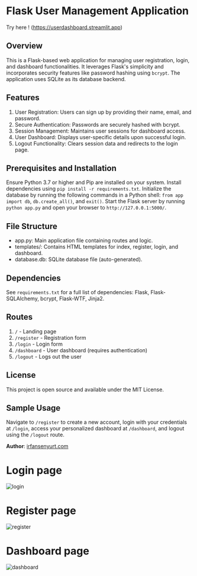 # Flask User Management Application

Try here ! (https://userdashboard.streamlit.app)

## Overview
This is a Flask-based web application for managing user registration, login, and dashboard functionalities. It leverages Flask's simplicity and incorporates security features like password hashing using `bcrypt`. The application uses SQLite as its database backend.

## Features
1. User Registration: Users can sign up by providing their name, email, and password.
2. Secure Authentication: Passwords are securely hashed with bcrypt.
3. Session Management: Maintains user sessions for dashboard access.
4. User Dashboard: Displays user-specific details upon successful login.
5. Logout Functionality: Clears session data and redirects to the login page.

## Prerequisites and Installation
Ensure Python 3.7 or higher and Pip are installed on your system. Install dependencies using `pip install -r requirements.txt`. Initialize the database by running the following commands in a Python shell: `from app import db`, `db.create_all()`, and `exit()`. Start the Flask server by running `python app.py` and open your browser to `http://127.0.0.1:5000/`.

## File Structure
- app.py: Main application file containing routes and logic.
- templates/: Contains HTML templates for index, register, login, and dashboard.
- database.db: SQLite database file (auto-generated).

## Dependencies
See `requirements.txt` for a full list of dependencies: Flask, Flask-SQLAlchemy, bcrypt, Flask-WTF, Jinja2.

## Routes
1. `/` - Landing page
2. `/register` - Registration form
3. `/login` - Login form
4. `/dashboard` - User dashboard (requires authentication)
5. `/logout` - Logs out the user

## License
This project is open source and available under the MIT License.

## Sample Usage
Navigate to `/register` to create a new account, login with your credentials at `/login`, access your personalized dashboard at `/dashboard`, and logout using the `/logout` route.

**Author**: [irfansenyurt.com](http://irfansenyurt.com)


# Login page

![login](https://github.com/user-attachments/assets/023dda0d-5227-4ee8-8d69-e97b9eadaf1e)


# Register page
![register](https://github.com/user-attachments/assets/0d61bffe-a529-4bd4-836d-618dfb9dac56)



# Dashboard page

![dashboard](https://github.com/user-attachments/assets/637fa1af-89af-4afd-b77c-2b688234ea67)
